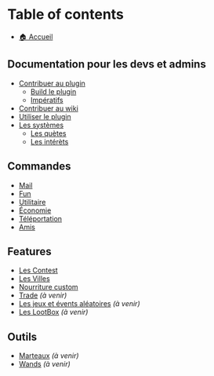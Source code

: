 # Table of contents

* [🏠 Accueil](README.md)

## Documentation pour les devs et admins

* [Contribuer au plugin](developers/contribute/contribute.md)
  * [Build le plugin](developers/contribute/build.md)
  * [Impératifs](developers/contribute/imperatifs.md)
* [Contribuer au wiki](developers/wiki.md)
* [Utiliser le plugin](developers/install.md)
* [Les systèmes](developers/systems/systems.md)
  * [Les quètes](developers/systems/quests.md)
  * [Les intérèts](developers/systems/interests.md)

## Commandes

* [Mail](commandes/mail.md)
* [Fun](commandes/fun.md)
* [Utilitaire](commandes/utilitaire.md)
* [Économie](commandes/economie.md)
* [Téléportation](commandes/teleportation.md)
* [Amis](commandes/amis.md)

## Features

* [Les Contest](features/contest.md)
* [Les Villes](features/cities.md)
* [Nourriture custom](features/food.md)
* [Trade](features/trade.md) *(à venir)*
* [Les jeux et évents aléatoires](features/random-events.md) *(à venir)*
* [Les LootBox](features/lootboxes.md) *(à venir)*

## Outils

* [Marteaux](outils/marteaux.md) *(à venir)*
* [Wands](outils/wands.md) *(à venir)*
